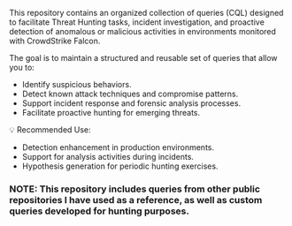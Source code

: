 This repository contains an organized collection of queries (CQL) designed to facilitate Threat Hunting tasks, incident investigation, and proactive detection of anomalous or malicious activities in environments monitored with CrowdStrike Falcon.

The goal is to maintain a structured and reusable set of queries that allow you to:
* Identify suspicious behaviors.
* Detect known attack techniques and compromise patterns.
* Support incident response and forensic analysis processes.
* Facilitate proactive hunting for emerging threats.

💡 Recommended Use:
* Detection enhancement in production environments.
* Support for analysis activities during incidents.
* Hypothesis generation for periodic hunting exercises.

### NOTE: This repository includes queries from other public repositories I have used as a reference, as well as custom queries developed for hunting purposes.
